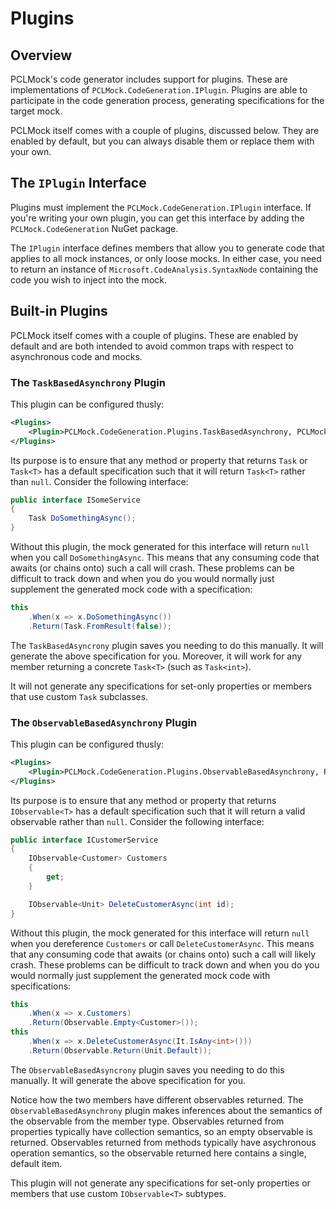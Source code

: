 # Plugins

## Overview

PCLMock's code generator includes support for plugins. These are implementations of `PCLMock.CodeGeneration.IPlugin`. Plugins are able to participate in the code generation process, generating specifications for the target mock.

PCLMock itself comes with a couple of plugins, discussed below. They are enabled by default, but you can always disable them or replace them with your own.

## The `IPlugin` Interface

Plugins must implement the `PCLMock.CodeGeneration.IPlugin` interface. If you're writing your own plugin, you can get this interface by adding the `PCLMock.CodeGeneration` NuGet package.

The `IPlugin` interface defines members that allow you to generate code that applies to all mock instances, or only loose mocks. In either case, you need to return an instance of `Microsoft.CodeAnalysis.SyntaxNode` containing the code you wish to inject into the mock.

## Built-in Plugins

PCLMock itself comes with a couple of plugins. These are enabled by default and are both intended to avoid common traps with respect to asynchronous code and mocks.

### The `TaskBasedAsynchrony` Plugin

This plugin can be configured thusly:

```XML
<Plugins>
    <Plugin>PCLMock.CodeGeneration.Plugins.TaskBasedAsynchrony, PCLMock.CodeGeneration</Plugin>
</Plugins>
```

Its purpose is to ensure that any method or property that returns `Task` or `Task<T>` has a default specification such that it will return `Task<T>` rather than `null`. Consider the following interface:

```C#
public interface ISomeService
{
    Task DoSomethingAsync();
}
```

Without this plugin, the mock generated for this interface will return `null` when you call `DoSomethingAsync`. This means that any consuming code that awaits (or chains onto) such a call will crash. These problems can be difficult to track down and when you do you would normally just supplement the generated mock code with a specification:

```C#
this
    .When(x => x.DoSomethingAsync())
    .Return(Task.FromResult(false));
```

The `TaskBasedAsyncrony` plugin saves you needing to do this manually. It will generate the above specification for you. Moreover, it will work for any member returning a concrete `Task<T>` (such as `Task<int>`).

It will not generate any specifications for set-only properties or members that use custom `Task` subclasses.

### The `ObservableBasedAsynchrony` Plugin

This plugin can be configured thusly:

```XML
<Plugins>
    <Plugin>PCLMock.CodeGeneration.Plugins.ObservableBasedAsynchrony, PCLMock.CodeGeneration</Plugin>
</Plugins>
```

Its purpose is to ensure that any method or property that returns `IObservable<T>` has a default specification such that it will return a valid observable rather than `null`. Consider the following interface:

```C#
public interface ICustomerService
{
    IObservable<Customer> Customers
    {
        get;
    }

    IObservable<Unit> DeleteCustomerAsync(int id);
}
```

Without this plugin, the mock generated for this interface will return `null` when you dereference `Customers` or call `DeleteCustomerAsync`. This means that any consuming code that awaits (or chains onto) such a call will likely crash. These problems can be difficult to track down and when you do you would normally just supplement the generated mock code with specifications:

```C#
this
    .When(x => x.Customers)
    .Return(Observable.Empty<Customer>());
this
    .When(x => x.DeleteCustomerAsync(It.IsAny<int>()))
    .Return(Observable.Return(Unit.Default));
```

The `ObservableBasedAsyncrony` plugin saves you needing to do this manually. It will generate the above specification for you.

Notice how the two members have different observables returned. The `ObservableBasedAsynchrony` plugin makes inferences about the semantics of the observable from the member type. Observables returned from properties typically have collection semantics, so an empty observable is returned. Observables returned from methods typically have asychronous operation semantics, so the observable returned here contains a single, default item.

This plugin will not generate any specifications for set-only properties or members that use custom `IObservable<T>` subtypes.